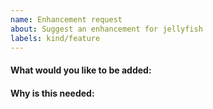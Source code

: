 ```yaml
---
name: Enhancement request
about: Suggest an enhancement for jellyfish
labels: kind/feature
---
```


<!-- Please only use this template for submitting enhancement/feature requests -->

#### What would you like to be added:

#### Why is this needed:
